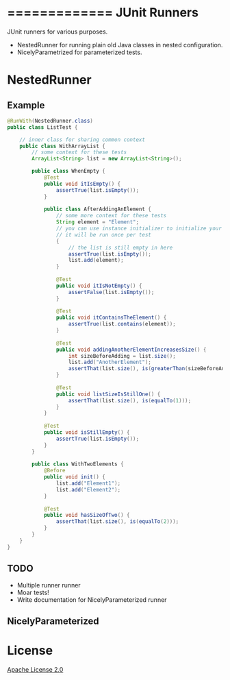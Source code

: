 =============
JUnit Runners
=============

JUnit runners for various purposes.

- NestedRunner for running plain old Java classes in nested configuration.
- NicelyParametrized for parameterized tests.

NestedRunner
============

Example
-------
```java
@RunWith(NestedRunner.class)
public class ListTest {

    // inner class for sharing common context
    public class WithArrayList {
        // some context for these tests
        ArrayList<String> list = new ArrayList<String>();

        public class WhenEmpty {
            @Test
            public void itIsEmpty() {
                assertTrue(list.isEmpty());
            }
                
            public class AfterAddingAnElement {
                // some more context for these tests
                String element = "Element";
                // you can use instance initializer to initialize your context
                // it will be run once per test
                {                            
                    // the list is still empty in here
                    assertTrue(list.isEmpty());
                    list.add(element);
                }
                
                @Test
                public void itIsNotEmpty() {
                    assertFalse(list.isEmpty());
                }
                
                @Test
                public void itContainsTheElement() {              
                    assertTrue(list.contains(element));
                }
                
                @Test
                public void addingAnotherElementIncreasesSize() {
                    int sizeBeforeAdding = list.size();
                    list.add("AnotherElement");
                    assertThat(list.size(), is(greaterThan(sizeBeforeAdding)));                        
                }
                
                @Test
                public void listSizeIsStillOne() {
                    assertThat(list.size(), is(equalTo(1)));
                }
            }
            
            @Test
            public void isStillEmpty() {
                assertTrue(list.isEmpty());              
            }
        }
        
        public class WithTwoElements {
            @Before
            public void init() {
                list.add("Element1");
                list.add("Element2");
            }
                
            @Test
            public void hasSizeOfTwo() {
                assertThat(list.size(), is(equalTo(2)));
            }
        }
    }
}
```

TODO
----

- Multiple runner runner
- Moar tests!
- Write documentation for NicelyParameterized runner

NicelyParameterized
-------------------


License
=======

[Apache License 2.0](../../blob/master/junit-runners/LICENSE)
